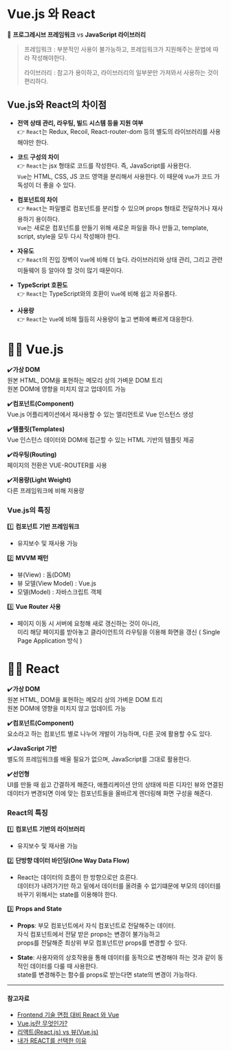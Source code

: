 # Vue.js 와 React

📣 __프로그레시브 프레임워크__ vs __JavaScript  라이브러리__


> 프레임워크 : 부분적인 사용이 불가능하고,  프레임워크가 지원해주는 문법에 따라 작성해야한다.
> 
> 라이브러리 : 참고가 용이하고, 라이브러리의 일부분만 가져와서 사용하는 것이 편리하다. 

## Vue.js와 React의 차이점

-    **전역 상태 관리, 라우팅, 빌드 시스템 등을 지원 여부**  
👉 `React`는 Redux, Recoil, React-router-dom 등의 별도의 라이브러리를 사용해야만 한다.
- **코드 구성의 차이**  
👉 `React`는 jsx 형태로 코드를 작성한다. 즉, JavaScript를 사용한다.  
  `Vue`는 HTML, CSS, JS 코드 영역을 분리해서 사용한다. 이 때문에  `Vue`가 코드 가독성이 더 좋을 수 있다.
-  **컴포넌트의 차이**  
👉  `React`는 파일별로 컴포넌트를 분리할 수 있으며 props 형태로 전달하거나 재사용하기 용이하다.   
`Vue`는 새로운 컴포넌트를 만들기 위해 새로운 파일을 하나 만들고, template, script, style을 모두 다시 작성해야 한다.

-   **자유도**  
👉 `React`의 진입 장벽이  `Vue`에 비해 더 높다. 라이브러리와 상태 관리, 그리고 관련 미들웨어 등 알아야 할 것이 많기 때문이다.
- **TypeScript 호환도**  
👉 `React`는 TypeScript와의 호환이  `Vue`에 비해 쉽고 자유롭다.
-   **사용량**  
👉 `React`는  `Vue`에 비해 월등히 사용량이 높고 변화에 빠르게 대응한다.



# 👩‍💻 Vue.js
✔️**가상 DOM**  
원본 HTML, DOM을 표현하는 메모리 상의 가벼운 DOM 트리  
원본 DOM에 영향을 미치지 않고 업데이트 가능

✔️**컴포넌트(Component)**  
Vue.js 어플리케이션에서 재사용할 수 있는 엘리먼트로 Vue 인스턴스 생성

✔️**템플릿(Templates)**  
Vue 인스턴스 데이터와 DOM에 접근할 수 있는 HTML  기반의 템플릿 제공

✔️**라우팅(Routing)**  
페이지의 전환은 VUE-ROUTER를 사용

✔️**저용량(Light Weight)**  
다른 프레임워크에 비해 저용량

  
  
  
### Vue.js의 특징
1️⃣ **컴포넌트 기반 프레임워크**
- 유지보수 및 재사용 가능

2️⃣ **MVVM 패턴**
- 뷰(View) : 돔(DOM)
- 뷰 모델(View Model) : Vue.js
- 모델(Model) : 자바스크립트 객체

3️⃣ **Vue Router 사용**

- 페이지 이동 시 서버에 요청해 새로 갱신하는 것이 아니라,  
미리 해당 페이지를 받아놓고 클라이언트의 라우팅을 이용해 화면을 갱신
( Single Page Application 방식 )


# 👩‍💻 React

✔️**가상 DOM**  
원본 HTML, DOM을 표현하는 메모리 상의 가벼운 DOM 트리  
원본 DOM에 영향을 미치지 않고 업데이트 가능

✔️**컴포넌트(Component)**  
요소라고 하는 컴포넌트 별로 나누어 개발이 가능하며, 다른 곳에 활용할 수도 있다.

✔️**JavaScript 기반**  
별도의 프레임워크를 배울 필요가 없으며, JavaScript를 그대로 활용한다.

✔️**선언형**  
UI를 만들 때 쉽고 간결하게 해준다, 애플리케이션 안의 상태에 따른 디자인 뷰와 연결된 데이터가 변경되면 이에 맞는 컴포넌트들을 올바르게 렌더링해 화면 구성을 해준다.


### React의 특징

1️⃣ **컴포넌트 기반의 라이브러리**
- 유지보수 및 재사용 가능

2️⃣ **단방향 데이터 바인딩(One Way Data Flow)**

- React는 데이터의 흐름이 한 방향으로만 흐른다.  
데이터가 내려가기만 하고 밑에서 데이터를 올려줄 수 없기떄문에
부모의 데이터를 바꾸기 위해서는 state를 이용해야 한다.

3️⃣ **Props and State**

- **Props**: 부모 컴포넌트에서 자식 컴포넌트로 전달해주는 데이터.   
자식 컴포넌트에서 전달 받은 props는 변경이 불가능하고  
props를 전달해준 최상위 부모 컴포넌트만 props를 변경할 수 있다.

- **State**: 사용자와의 상호작용을 통해 데이터를 동적으로 변경해야 하는 것과 같이 동적인 데이터를 다룰 때 사용한다.  
state를 변경해주는 함수를 props로 받는다면 state의 변경이 가능하다.


<HR>

####  참고자료
- [Frontend 기술 면접 대비 React 와 Vue](https://velog.io/@wngkdroqkf441/Frontend-%EA%B8%B0%EC%88%A0-%EB%A9%B4%EC%A0%91-%EB%8C%80%EB%B9%84-React%EC%99%80-Vue)
- [Vue.js란 무엇인가?](https://ko-seung.tistory.com/45)
- [리액트(React.js) vs 뷰(Vue.js)](https://nyol.tistory.com/148)
- [내가 REACT를 선택한 이유](https://helloworld-88.tistory.com/350)
